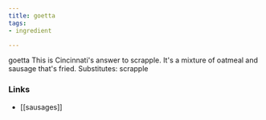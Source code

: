 ```yaml
---
title: goetta
tags:
- ingredient

---
```

goetta This is Cincinnati's answer to scrapple. It's a mixture of oatmeal and sausage that's fried. Substitutes: scrapple

### Links

* [[sausages]]
